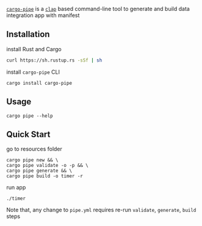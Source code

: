 [`cargo-pipe`] is a [`clap`] based command-line tool to generate and build data integration app with manifest

## Installation
install Rust and Cargo
```sh
curl https://sh.rustup.rs -sSf | sh
```
install `cargo-pipe` CLI
```
cargo install cargo-pipe
```

## Usage
```
cargo pipe --help
```

## Quick Start
go to resources folder
```
cargo pipe new && \
cargo pipe validate -o -p && \
cargo pipe generate && \
cargo pipe build -o timer -r
```
run app
```
./timer
```
Note that, any change to `pipe.yml` requires re-run `validate`, `generate`, `build` steps

[`cargo-pipe`]: https://github.com/pipebase/pipebase/tree/main/cargo-pipe
[`clap`]: https://github.com/clap-rs/clap